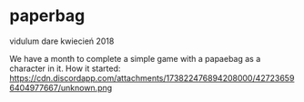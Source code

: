 # paperbag
vidulum dare kwiecień 2018

We have a month to complete a simple game with a papaebag as a character in it.
How it started: https://cdn.discordapp.com/attachments/173822476894208000/427236596404977667/unknown.png
